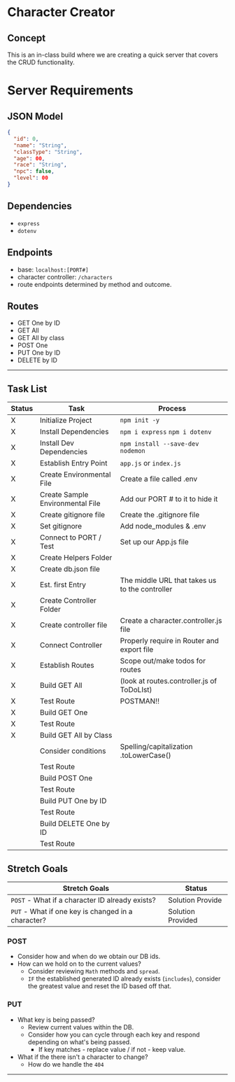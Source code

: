 # Character Creator

## Concept

This is an in-class build where we are creating a quick server that covers the CRUD functionality.

# Server Requirements

## JSON Model

```json
{
  "id": 0,
  "name": "String",
  "classType": "String",
  "age": 00,
  "race": "String",
  "npc": false,
  "level": 00
}
```

## Dependencies

- `express`
- `dotenv`

## Endpoints

- base: `localhost:[PORT#]`
- character controller: `/characters`
- route endpoints determined by method and outcome.

## Routes

- GET One by ID
- GET All
- GET All by class
- POST One
- PUT One by ID
- DELETE by ID

---

## Task List

| Status | Task                             | Process                                        |
| ------ | -------------------------------- | ---------------------------------------------- |
| X      | Initialize Project               | `npm init -y`                                  |
| X      | Install Dependencies             | `npm i express` `npm i dotenv`                 |
| X      | Install Dev Dependencies         | `npm install --save-dev nodemon`               |
| X      | Establish Entry Point            | `app.js` or `index.js`                         |
| X      | Create Environmental File        | Create a file called .env                      |
| X      | Create Sample Environmental File | Add our PORT # to it to hide it                |
| X      | Create gitignore file            | Create the .gitignore file                     |
| X      | Set gitignore                    | Add node_modules & .env                        |
| X      | Connect to PORT / Test           | Set up our App.js file                         |
| X      | Create Helpers Folder            |                                                |
| X      | Create db.json file              |                                                |
| X      | Est. first Entry                 | The middle URL that takes us to the controller |
| X      | Create Controller Folder         |                                                |
| X      | Create controller file           | Create a character.controller.js file          |
| X      | Connect Controller               | Properly require in Router and export file     |
| X      | Establish Routes                 | Scope out/make todos for routes                |
| X      | Build GET All                    | (look at routes.controller.js of ToDoLIst)     |
| X      | Test Route                       | POSTMAN!!                                      |
| X      | Build GET One                    |                                                |
| X      | Test Route                       |                                                |
| X      | Build GET All by Class           |                                                |
|        | Consider conditions              | Spelling/capitalization .toLowerCase()         |
|        | Test Route                       |                                                |
|        | Build POST One                   |                                                |
|        | Test Route                       |                                                |
|        | Build PUT One by ID              |                                                |
|        | Test Route                       |                                                |
|        | Build DELETE One by ID           |                                                |
|        | Test Route                       |                                                |

## Stretch Goals

| Stretch Goals                                      | Status            |
| -------------------------------------------------- | ----------------- |
| `POST` - What if a character ID already exists?    | Solution Provide  |
| `PUT` - What if one key is changed in a character? | Solution Provided |

### POST

- Consider how and when do we obtain our DB ids.
- How can we hold on to the current values?
  - Consider reviewing `Math` methods and `spread`.
  - `IF` the established generated ID already exists (`includes`), consider the greatest value and reset the ID based off that.

### PUT

- What key is being passed?
  - Review current values within the DB.
  - Consider how you can cycle through each key and respond depending on what's being passed.
    - If key matches - replace value / if not - keep value.
- What if the there isn't a character to change?
  - How do we handle the `404`

---
